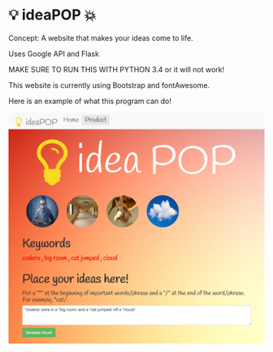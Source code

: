 # :bulb: ideaPOP :boom:
Concept: A website that makes your ideas come to life.

Uses Google API and Flask

MAKE SURE TO RUN THIS WITH PYTHON  3.4 or it will not work!

This website is currently using Bootstrap and fontAwesome.

Here is an example of what this program can do!

![alt tag](screenshots/ideaPOPExample.png "ideaPOPScreenshot Image")

